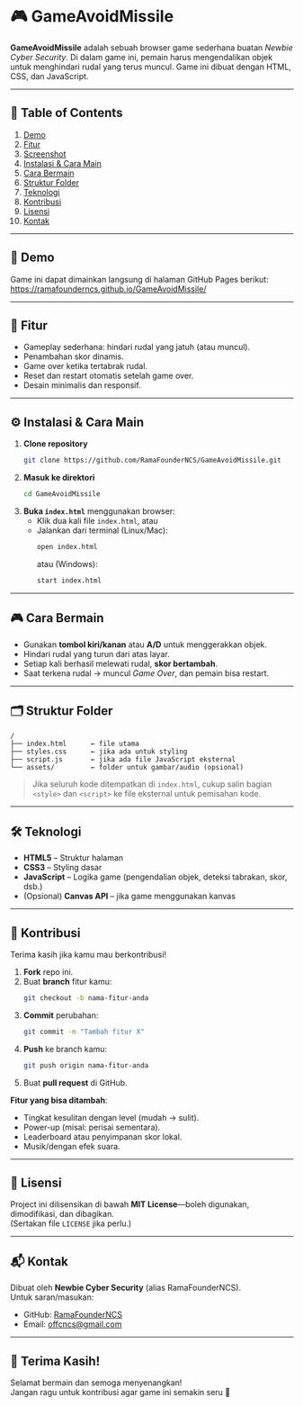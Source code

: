 
# 🎮 GameAvoidMissile

**GameAvoidMissile** adalah sebuah browser game sederhana buatan *Newbie Cyber Security*. Di dalam game ini, pemain harus mengendalikan objek untuk menghindari rudal yang terus muncul. Game ini dibuat dengan HTML, CSS, dan JavaScript.

---

## 📌 Table of Contents
1. [Demo](#-demo)
2. [Fitur](#-fitur)
3. [Screenshot](#-screenshot)
4. [Instalasi & Cara Main](#-instalasi--cara-main)
5. [Cara Bermain](#-cara-bermain)
6. [Struktur Folder](#-struktur-folder)
7. [Teknologi](#-teknologi)
8. [Kontribusi](#-kontribusi)
9. [Lisensi](#-lisensi)
10. [Kontak](#-kontak)

---

## 🔗 Demo
Game ini dapat dimainkan langsung di halaman GitHub Pages berikut:  
https://ramafounderncs.github.io/GameAvoidMissile/

---

## 🧩 Fitur
- Gameplay sederhana: hindari rudal yang jatuh (atau muncul).
- Penambahan skor dinamis.
- Game over ketika tertabrak rudal.
- Reset dan restart otomatis setelah game over.
- Desain minimalis dan responsif.

---

## ⚙️ Instalasi & Cara Main
1. **Clone repository**  
   ```bash
   git clone https://github.com/RamaFounderNCS/GameAvoidMissile.git
   ```
2. **Masuk ke direktori**  
   ```bash
   cd GameAvoidMissile
   ```
3. **Buka `index.html`** menggunakan browser:
   - Klik dua kali file `index.html`, atau
   - Jalankan dari terminal (Linux/Mac):
     ```bash
     open index.html
     ```
     atau (Windows):
     ```bash
     start index.html
     ```

---

## 🎮 Cara Bermain
- Gunakan **tombol kiri/kanan** atau **A/D** untuk menggerakkan objek.
- Hindari rudal yang turun dari atas layar.
- Setiap kali berhasil melewati rudal, **skor bertambah**.
- Saat terkena rudal → muncul *Game Over*, dan pemain bisa restart.

---

## 🗂️ Struktur Folder

```
/
├── index.html      ← file utama
├── styles.css      ← jika ada untuk styling
├── script.js       ← jika ada file JavaScript eksternal
└── assets/         ← folder untuk gambar/audio (opsional)
```

> Jika seluruh kode ditempatkan di `index.html`, cukup salin bagian `<style>` dan `<script>` ke file eksternal untuk pemisahan kode.

---

## 🛠️ Teknologi
- **HTML5** – Struktur halaman
- **CSS3** – Styling dasar
- **JavaScript** – Logika game (pengendalian objek, deteksi tabrakan, skor, dsb.)
- (Opsional) **Canvas API** – jika game menggunakan kanvas

---

## 🤝 Kontribusi
Terima kasih jika kamu mau berkontribusi!  
1. **Fork** repo ini.  
2. Buat **branch** fitur kamu:  
   ```bash
   git checkout -b nama-fitur-anda
   ```
3. **Commit** perubahan:  
   ```bash
   git commit -m "Tambah fitur X"
   ```
4. **Push** ke branch kamu:  
   ```bash
   git push origin nama-fitur-anda
   ```
5. Buat **pull request** di GitHub.  

**Fitur yang bisa ditambah**:
- Tingkat kesulitan dengan level (mudah → sulit).
- Power-up (misal: perisai sementara).
- Leaderboard atau penyimpanan skor lokal.
- Musik/dengan efek suara.

---

## 📄 Lisensi
Project ini dilisensikan di bawah **MIT License**—boleh digunakan, dimodifikasi, dan dibagikan.  
(Sertakan file `LICENSE` jika perlu.)

---

## 📬 Kontak
Dibuat oleh **Newbie Cyber Security** (alias RamaFounderNCS).  
Untuk saran/masukan:
- GitHub: [RamaFounderNCS](https://github.com/RamaFounderNCS)  
- Email: offcncs@gmail.com

---

## 🚀 Terima Kasih!
Selamat bermain dan semoga menyenangkan!  
Jangan ragu untuk kontribusi agar game ini semakin seru 🙌
